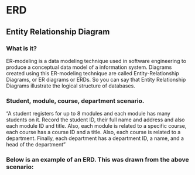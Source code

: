 # ERD

## Entity Relationship Diagram
### What is it?
ER-modeling is a data modeling technique used in software engineering to produce a conceptual data model of a information system. Diagrams created using this ER-modeling technique are called Entity-Relationship Diagrams, or ER diagrams or ERDs. So you can say that Entity Relationship Diagrams illustrate the logical structure of databases.

### Student, module, course, department scenario.
 
“A student registers for up to 8 modules and each module has many
students on it. Record the student ID, their full name and address and also
each module ID and title. Also, each module is related to a specific course,
each course has a course ID and a title. Also, each course is related to a
department. Finally, each department has a department ID, a name, and a
head of the department” 

### Below is an example of an ERD. This was drawn from the above scenario:

![]()



 
